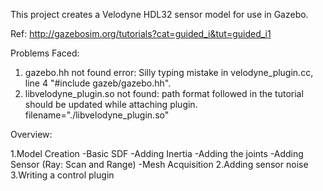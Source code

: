 This project creates a Velodyne HDL32 sensor model for use in Gazebo.

Ref: http://gazebosim.org/tutorials?cat=guided_i&tut=guided_i1 

Problems Faced:
  1) gazebo.hh not found error: Silly typing mistake in velodyne_plugin.cc, line 4 "#include gazeb/gazebo.hh".
  2) libvelodyne_plugin.so not found: path format followed in the tutorial should be updated while attaching plugin. filename="./libvelodyne_plugin.so"
  
	
	
Overview:

1.Model Creation
	-Basic SDF
	-Adding Inertia
	-Adding the joints
	-Adding Sensor (Ray: Scan and Range)
	-Mesh Acquisition
2.Adding sensor noise
3.Writing a control plugin
